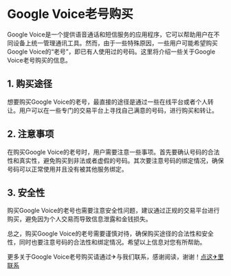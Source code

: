 # Google Voice老号购买

Google Voice是一个提供语音通话和短信服务的应用程序，它可以帮助用户在不同设备上统一管理通讯工具。然而，由于一些特殊原因，一些用户可能希望购买Google Voice的“老号”，即已有人使用过的号码。这里将介绍一些关于Google Voice老号购买的信息。

## 1. 购买途径
想要购买Google Voice的老号，最直接的途径是通过一些在线平台或者个人转让。用户可以在一些专门的交易平台上寻找自己满意的号码，进行购买和转让。

## 2. 注意事项
在购买Google Voice的老号时，用户需要注意一些事项。首先要确认号码的合法性和真实性，避免购买到非法或者虚假的号码。其次要注意号码的绑定情况，确保号码可以正常使用并且没有被其他服务绑定。

## 3. 安全性
购买Google Voice的老号也需要注意安全性问题，建议通过正规的交易平台进行购买，避免因为个人交易而导致信息泄露和金钱损失。

总之，购买Google Voice的老号需要谨慎对待，确保购买途径的合法性和安全性，同时也要注意号码的合法性和绑定情况。希望以上信息对您有所帮助。

更多关于Google Voice老号购买请通过✈与我们联系，感谢阅读，谢谢！[点这✈里联系](https://b.k02.cc)